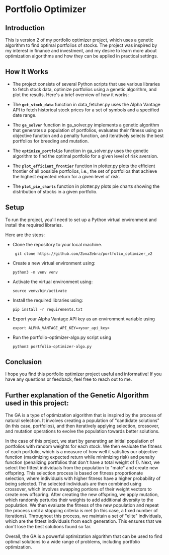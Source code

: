 # Portfolio Optimizer

## Introduction

This is version 2 of my portfolio optimizer project, which uses a genetic algorithm to find optimal portfolios of stocks. The project was inspired by my interest in finance and investment, and my desire to learn more about optimization algorithms and how they can be applied in practical settings.

## How It Works

- The project consists of several Python scripts that use various libraries to fetch stock data, optimize portfolios using a genetic algorithm, and plot the results. Here's a brief overview of how it works:

- The **`get_stock_data`** function in data_fetcher.py uses the Alpha Vantage API to fetch historical stock prices for a set of symbols and a specified date range.

- The **`ga_solver`** function in ga_solver.py implements a genetic algorithm that generates a population of portfolios, evaluates their fitness using an objective function and a penalty function, and iteratively selects the best portfolios for breeding and mutation.

- The **`optimize_portfolio`** function in ga_solver.py uses the genetic algorithm to find the optimal portfolio for a given level of risk aversion.

- The **`plot_efficient_frontier`** function in plotter.py plots the efficient frontier of all possible portfolios, i.e., the set of portfolios that achieve the highest expected return for a given level of risk.

- The **`plot_pie_charts`** function in plotter.py plots pie charts showing the distribution of stocks in a given portfolio.

## Setup

To run the project, you'll need to set up a Python virtual environment and install the required libraries.

Here are the steps:

- Clone the repository to your local machine.

  ` git clone https://github.com/ZonaZebra/portfolio_optimizer_v2`

- Create a new virtual environment using:

  `python3 -m venv venv`

- Activate the virtual environment using:

  `source venv/bin/activate`

- Install the required libraries using:

  `pip install -r requirements.txt`

- Export your Alpha Vantage API key as an environment variable using

  `export ALPHA_VANTAGE_API_KEY=<your_api_key>`

- Run the portfolio-optimizer-algo.py script using

  `python3 portfolio-optimizer-algo.py`

## Conclusion

I hope you find this portfolio optimizer project useful and informative! If you have any questions or feedback, feel free to reach out to me.

## Further explanation of the Genetic Algorithm used in this project:

The GA is a type of optimization algorithm that is inspired by the process of natural selection. It involves creating a population of "candidate solutions" (in this case, portfolios), and then iteratively applying selection, crossover, and mutation operations to evolve the population towards better solutions.

In the case of this project, we start by generating an initial population of portfolios with random weights for each stock. We then evaluate the fitness of each portfolio, which is a measure of how well it satisfies our objective function (maximizing expected return while minimizing risk) and penalty function (penalizing portfolios that don't have a total weight of 1). Next, we select the fittest individuals from the population to "mate" and create new offspring. This selection process is based on fitness proportionate selection, where individuals with higher fitness have a higher probability of being selected. The selected individuals are then combined using crossover, which involves swapping portions of their weight vectors to create new offspring. After creating the new offspring, we apply mutation, which randomly perturbs their weights to add additional diversity to the population. We then evaluate the fitness of the new population and repeat the process until a stopping criteria is met (in this case, a fixed number of iterations). Throughout this process, we maintain a set of "elite" individuals, which are the fittest individuals from each generation. This ensures that we don't lose the best solutions found so far.

Overall, the GA is a powerful optimization algorithm that can be used to find optimal solutions to a wide range of problems, including portfolio optimization.

